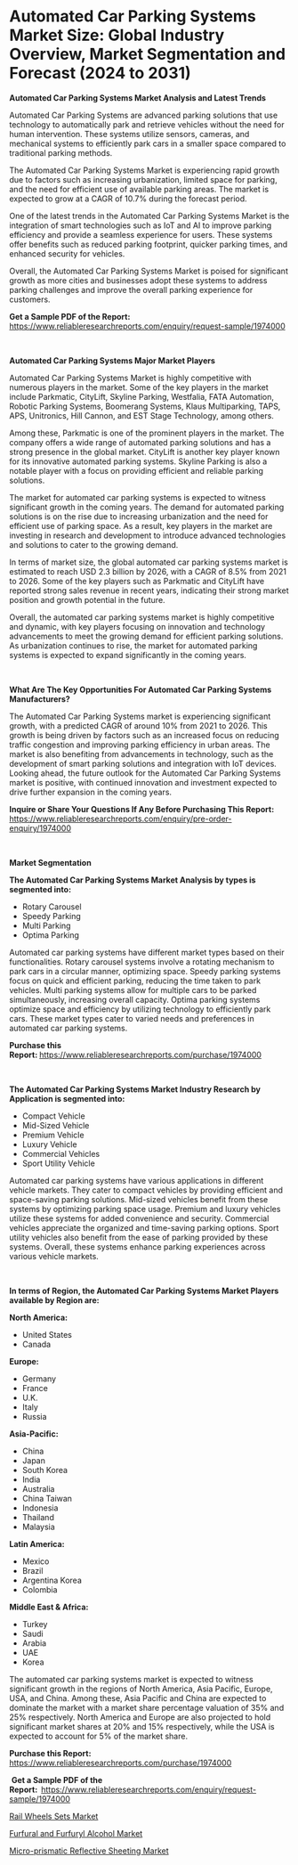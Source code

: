 <p><h1>Automated Car Parking Systems Market Size: Global Industry Overview, Market Segmentation and Forecast (2024 to 2031)</h1></p><p><strong>Automated Car Parking Systems Market Analysis and Latest Trends</strong></p>
<p><p>Automated Car Parking Systems are advanced parking solutions that use technology to automatically park and retrieve vehicles without the need for human intervention. These systems utilize sensors, cameras, and mechanical systems to efficiently park cars in a smaller space compared to traditional parking methods.</p><p>The Automated Car Parking Systems Market is experiencing rapid growth due to factors such as increasing urbanization, limited space for parking, and the need for efficient use of available parking areas. The market is expected to grow at a CAGR of 10.7% during the forecast period.</p><p>One of the latest trends in the Automated Car Parking Systems Market is the integration of smart technologies such as IoT and AI to improve parking efficiency and provide a seamless experience for users. These systems offer benefits such as reduced parking footprint, quicker parking times, and enhanced security for vehicles.</p><p>Overall, the Automated Car Parking Systems Market is poised for significant growth as more cities and businesses adopt these systems to address parking challenges and improve the overall parking experience for customers.</p></p>
<p><strong>Get a Sample PDF of the Report:&nbsp;</strong> <a href="https://www.reliableresearchreports.com/enquiry/request-sample/1974000">https://www.reliableresearchreports.com/enquiry/request-sample/1974000</a></p>
<p>&nbsp;</p>
<p><strong>Automated Car Parking Systems Major Market Players</strong></p>
<p><p>Automated Car Parking Systems Market is highly competitive with numerous players in the market. Some of the key players in the market include Parkmatic, CityLift, Skyline Parking, Westfalia, FATA Automation, Robotic Parking Systems, Boomerang Systems, Klaus Multiparking, TAPS, APS, Unitronics, Hill Cannon, and EST Stage Technology, among others.</p><p>Among these, Parkmatic is one of the prominent players in the market. The company offers a wide range of automated parking solutions and has a strong presence in the global market. CityLift is another key player known for its innovative automated parking systems. Skyline Parking is also a notable player with a focus on providing efficient and reliable parking solutions.</p><p>The market for automated car parking systems is expected to witness significant growth in the coming years. The demand for automated parking solutions is on the rise due to increasing urbanization and the need for efficient use of parking space. As a result, key players in the market are investing in research and development to introduce advanced technologies and solutions to cater to the growing demand.</p><p>In terms of market size, the global automated car parking systems market is estimated to reach USD 2.3 billion by 2026, with a CAGR of 8.5% from 2021 to 2026. Some of the key players such as Parkmatic and CityLift have reported strong sales revenue in recent years, indicating their strong market position and growth potential in the future.</p><p>Overall, the automated car parking systems market is highly competitive and dynamic, with key players focusing on innovation and technology advancements to meet the growing demand for efficient parking solutions. As urbanization continues to rise, the market for automated parking systems is expected to expand significantly in the coming years.</p></p>
<p>&nbsp;</p>
<p><strong>What Are The Key Opportunities For Automated Car Parking Systems Manufacturers?</strong></p>
<p><p>The Automated Car Parking Systems market is experiencing significant growth, with a predicted CAGR of around 10% from 2021 to 2026. This growth is being driven by factors such as an increased focus on reducing traffic congestion and improving parking efficiency in urban areas. The market is also benefiting from advancements in technology, such as the development of smart parking solutions and integration with IoT devices. Looking ahead, the future outlook for the Automated Car Parking Systems market is positive, with continued innovation and investment expected to drive further expansion in the coming years.</p></p>
<p><strong>Inquire or Share Your Questions If Any Before Purchasing This Report:</strong> <a href="https://www.reliableresearchreports.com/enquiry/pre-order-enquiry/1974000">https://www.reliableresearchreports.com/enquiry/pre-order-enquiry/1974000</a></p>
<p>&nbsp;</p>
<p><strong>Market Segmentation</strong></p>
<p><strong>The Automated Car Parking Systems Market Analysis by types is segmented into:</strong></p>
<p><ul><li>Rotary Carousel</li><li>Speedy Parking</li><li>Multi Parking</li><li>Optima Parking</li></ul></p>
<p><p>Automated car parking systems have different market types based on their functionalities. Rotary carousel systems involve a rotating mechanism to park cars in a circular manner, optimizing space. Speedy parking systems focus on quick and efficient parking, reducing the time taken to park vehicles. Multi parking systems allow for multiple cars to be parked simultaneously, increasing overall capacity. Optima parking systems optimize space and efficiency by utilizing technology to efficiently park cars. These market types cater to varied needs and preferences in automated car parking systems.</p></p>
<p><strong>Purchase this Report:&nbsp;</strong><a href="https://www.reliableresearchreports.com/purchase/1974000">https://www.reliableresearchreports.com/purchase/1974000</a></p>
<p>&nbsp;</p>
<p><strong>The Automated Car Parking Systems Market Industry Research by Application is segmented into:</strong></p>
<p><ul><li>Compact Vehicle</li><li>Mid-Sized Vehicle</li><li>Premium Vehicle</li><li>Luxury Vehicle</li><li>Commercial Vehicles</li><li>Sport Utility Vehicle</li></ul></p>
<p><p>Automated car parking systems have various applications in different vehicle markets. They cater to compact vehicles by providing efficient and space-saving parking solutions. Mid-sized vehicles benefit from these systems by optimizing parking space usage. Premium and luxury vehicles utilize these systems for added convenience and security. Commercial vehicles appreciate the organized and time-saving parking options. Sport utility vehicles also benefit from the ease of parking provided by these systems. Overall, these systems enhance parking experiences across various vehicle markets.</p></p>
<p>&nbsp;</p>
<p><strong>In terms of Region, the Automated Car Parking Systems Market Players available by Region are:</strong></p>
<p>
    <p> <strong> North America: </strong>
        <ul>
            <li>United States</li>
            <li>Canada</li>
        </ul>
        </p> 
    <p> <strong> Europe: </strong>
        <ul>
            <li>Germany</li>
            <li>France</li>
            <li>U.K.</li>
            <li>Italy</li>
            <li>Russia</li>
        </ul>
        </p> 
    <p> <strong> Asia-Pacific: </strong>
        <ul>
            <li>China</li>
            <li>Japan</li>
            <li>South Korea</li>
            <li>India</li>
            <li>Australia</li>
            <li>China Taiwan</li>
            <li>Indonesia</li>
            <li>Thailand</li>
            <li>Malaysia</li>
        </ul>
        </p> 
    <p> <strong> Latin America: </strong>
        <ul>
            <li>Mexico</li>
            <li>Brazil</li>
            <li>Argentina Korea</li>
            <li>Colombia</li>
        </ul>
        </p> 
    <p> <strong> Middle East & Africa: </strong>
        <ul>
            <li>Turkey</li>
            <li>Saudi</li>
            <li>Arabia</li>
            <li>UAE</li>
            <li>Korea</li>
        </ul>
    </p>
    </p>
<p><p>The automated car parking systems market is expected to witness significant growth in the regions of North America, Asia Pacific, Europe, USA, and China. Among these, Asia Pacific and China are expected to dominate the market with a market share percentage valuation of 35% and 25% respectively. North America and Europe are also projected to hold significant market shares at 20% and 15% respectively, while the USA is expected to account for 5% of the market share.</p></p>
<p><strong>Purchase this Report: </strong><a href="https://www.reliableresearchreports.com/purchase/1974000">https://www.reliableresearchreports.com/purchase/1974000</a></p>
<p>&nbsp;<strong>Get a Sample PDF of the Report:&nbsp;&nbsp;</strong><a href="https://www.reliableresearchreports.com/enquiry/request-sample/1974000">https://www.reliableresearchreports.com/enquiry/request-sample/1974000</a></p>
<p><strong></strong></p>
<p><p><a href="https://view.publitas.com/reportprime-1/rail-wheels-sets-market-research-report-the-key-to-successful-business-strategy-forecasted-for-period-from-2023-2030/">Rail Wheels Sets Market</a></p><p><a href="https://view.publitas.com/reportprime-1/furfural-and-furfuryl-alcohol-market-research-report-forecasted-for-period-from-2023-2030-by-market-type-market-application-and-region/">Furfural and Furfuryl Alcohol Market</a></p><p><a href="https://view.publitas.com/reportprime-1/micro-prismatic-reflective-sheeting-market-size-focuses-on-market-dynamics-in-depth-analysis-and-future-projections-of-its-market-forecasted-for-period-from-2023-to-2030/">Micro-prismatic Reflective Sheeting Market</a></p></p>
